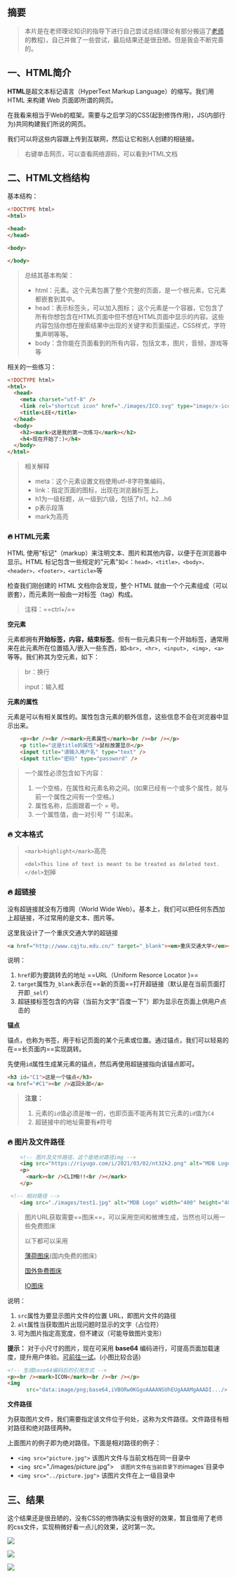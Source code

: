 

## 摘要

> 本片是在老师理论知识的指导下进行自己尝试总结(理论有部分搬运了[老师](https://qige.io/)的教程)，自己并做了一些尝试，最后结果还是很丑陋。但是我会不断完善的。


## 一、HTML简介

**HTML**是超文本标记语言（HyperText Markup Language）的缩写。我们用 HTML 来构建 Web 页面即所谓的网页。

在我看来相当于Web的框架。需要与之后学习的CSS(起到修饰作用)，JS(内部行为)共同构建我们所说的网页。

我们可以将这些内容跟上传到互联网，然后让它和别人创建的相链接。

> 右键单击网页，可以查看网络源码，可以看到HTML文档



## 二、HTML文档结构

基本结构：

```html
<!DOCTYPE html>
<html>

<head> 
</head>

<body>

</body>
```

> 总结其基本构架：
>
> - html：元素。这个元素包裹了整个完整的页面，是一个根元素，它元素都嵌套到其中。
> - head：表示标签头，可以加入图标； 这个元素是一个容器，它包含了所有你想包含在HTML页面中但不想在HTML页面中显示的内容。这些内容包括你想在搜索结果中出现的关键字和页面描述，CSS样式，字符集声明等等。
> - body：含你能在页面看到的所有内容，包括文本，图片，音频，游戏等等



相关的一些练习：

```html
<!DOCTYPE html>
<html>
  <head>
    <meta charset="utf-8" />
    <link rel="shortcut icon" href="./images/ICO.svg" type="image/x-icon" />
    <title>LEE</title>
  </head>
  <body>
    <h2><mark>这是我的第一次练习</mark></h2>
    <h4>现在开始了:)</h4>
  </body>
</html>
```

> 相关解释
>
> - meta：这个元素设置文档使用utf-8字符集编码，
> - link：指定页面的图标，出现在浏览器标签上。
> - h1为一级标题，从一级到六级，包括了h1，h2...h6
> - p表示段落
> - mark为高亮



### :fire: HTML元素

HTML 使用"标记"（markup）来注明文本、图片和其他内容，以便于在浏览器中显示。HTML 标记包含一些规定的"元素"如<：`head>，<title>，<body>，<header>，<footer>，<article>`等

检查我们刚创建的 HTML 文档你会发现，整个 HTML 就由一个个元素组成（可以嵌套），而元素则一般由一对标签（tag）构成。

> 注释：==ctrl+/==

**空元素**

元素都拥有**开始标签，内容，结束标签**。但有一些元素只有一个开始标签，通常用来在此元素所在位置插入/嵌入一些东西，如`<br>, <hr>, <input>, <img>, <a>`等等。我们称其为空元素，如下：

> br：换行
>
> input：输入框

**元素的属性**

元素是可以有相关属性的。属性包含元素的额外信息，这些信息不会在浏览器中显示出来。

```html
    <p><br /><br /><mark>元素属性</mark><br /><br /></p>
    <p title="这是title的属性">鼠标放置显示</p>
    <input title="请输入用户名" type="text" />
    <input title="密码" type="password" />
```

>一个属性必须包含如下内容：
>
>1. 一个空格，在属性和元素名称之间。(如果已经有一个或多个属性，就与前一个属性之间有一个空格。)
>2. 属性名称，后面跟着一个 = 号。
>3. 一个属性值，由一对引号 "" 引起来。



### :fire: 文本格式



> `<mark>highlight</mark>`高亮
>
> `<del>This line of text is meant to be treated as deleted text.</del>`划掉



### :fire: 超链接

没有超链接就没有万维网（World Wide Web）。基本上，我们可以把任何东西加上超链接，不过常用的是文本、图片等。

这里我设计了一个重庆交通大学的超链接

```html
<a href="http://www.cqjtu.edu.cn/" target="_blank"><em>重庆交通大学</em></a>
```

说明：

1. `href`即为要跳转去的地址 ==URL（Uniform Resorce Locator )==
2. `target`属性为`_blank`表示在==新的页面==打开超链接（默认是在当前页面打开即`_self`）
3. 超链接标签包含的内容（当前为文字"百度一下"）即为显示在页面上供用户点击的

**锚点**

锚点，也称为书签，用于标记页面的某个元素或位置。通过锚点，我们可以轻易的在==长页面内==实现跳转。

先使用`id`属性生成某元素的锚点，然后再使用超链接指向该锚点即可。

```html
<h3 id="C1">这是一个锚点</h3>
<a href="#C1"><br />返回头部</a>
```

>**注意：**
>
>1. 元素的`id`值必须是唯一的，也即页面不能再有其它元素的`id`值为`C4`
>2. 超链接中的地址需要有`#`符号



### :fire: 图片及文件路径

```html
    <!-- 图片及文件路径，这个是绝对路径img -->
    <img src="https://riyugo.com/i/2021/03/02/nt32k2.png" alt="MDB Logo" />
    <p>
      <mark><br />CLIMB!!<br /></mark>
    </p>
```

```html
 <!-- 相对路径 -->
    <img src="./images/test1.jpg" alt="MDB Logo" width="400" height="400" />
```



> 图片URL获取需要==图床==，可以采用空间和微博生成，当然也可以用一些免费图床
>
> 以下都可以采用
>
> [薄荷图床](https://riyugo.com/)(国内免费的图床)
>
> [国外免费图床](https://sm.ms/)
>
> [IO图床](https://www.imageoss.com/)

说明：

1. `src`属性为要显示图片文件的位置 URL，即图片文件的路径
2. `alt`属性当获取图片出现问题时显示的文字（占位符）
3. 可为图片指定高宽度，但不建议（可能导致图片变形）

**提示：** 对于小尺寸的图片，现在可采用 **base64** 编码进行，可提高页面加载速度，提升用户体验。[可前往一试](https://c.runoob.com/front-end/59)。(小图比较合适)

```html
<!-- 生成base64编码后的引用方式 -->
<p><br /><mark>ICON</mark><br /><br /></p>
<img
      src="data:image/png;base64,iVBORw0KGgoAAAANSUhEUgAAAMgAAADI.../>
```

**文件路径**

为获取图片文件，我们需要指定该文件位于何处，这称为文件路径。文件路径有相对路径和绝对路径两种。

上面图片的例子即为绝对路径。下面是相对路径的例子：

- `<img src="picture.jpg">`  该图片文件与当前文档在同一目录中  
- `<img `src="./images/picture.jpg">`  该图片文件在当前目录下的`images`目录中 
- `<img src="../picture.jpg">`  该图片文件在上一级目录中



## 三、结果

这个结果还是很丑陋的，没有CSS的修饰确实没有很好的效果，暂且借用了老师的css文件，实现稍微好看一点儿的效果，这时第一次。

![](https://img-blog.csdnimg.cn/img_convert/339a9e1c402256c95dad3ce60f550faa.png)

![](https://img-blog.csdnimg.cn/img_convert/cab48d00f3297e17a1e7d5224a72212d.png)

![](https://img-blog.csdnimg.cn/img_convert/4d504099fefd17851c104a47f0e12212.png)
